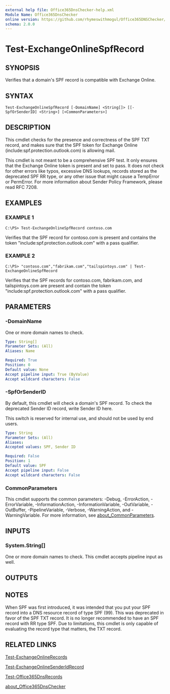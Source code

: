 ```yaml
---
external help file: Office365DnsChecker-help.xml
Module Name: Office365DnsChecker
online version: https://github.com/rhymeswithmogul/Office365DNSChecker/blob/main/man/en-US/Test-ExchangeOnlineSpfRecord.md
schema: 2.0.0
---
```


# Test-ExchangeOnlineSpfRecord

## SYNOPSIS
Verifies that a domain's SPF record is compatible with Exchange Online.

## SYNTAX

```
Test-ExchangeOnlineSpfRecord [-DomainName] <String[]> [[-SpfOrSenderID] <String>] [<CommonParameters>]
```

## DESCRIPTION
This cmdlet checks for the presence and correctness of the SPF TXT record, and makes sure that the SPF token for Exchange Online (include:spf.protection.outlook.com) is allowing mail.

This cmdlet is not meant to be a comprehensive SPF test. It only ensures that the Exchange Online token is present and set to pass. It does not check for other errors like typos, excessive DNS lookups, records stored as the deprecated SPF RR type, or any other issue that might cause a TempError or PermError. For more information about Sender Policy Framework, please read RFC 7208.

## EXAMPLES

### EXAMPLE 1
```
C:\PS> Test-ExchangeOnlineSpfRecord contoso.com
```

Verifies that the SPF record for contoso.com is present and contains the token "include:spf.protection.outlook.com" with a pass qualifier.

### EXAMPLE 2
```
C:\PS> "contoso.com","fabrikam.com","tailspintoys.com" | Test-ExchangeOnlineSpfRecord
```

Verifies that the SPF records for contoso.com, fabrikam.com, and tailspintoys.com are present and contain the token "include:spf.protection.outlook.com" with a pass qualifier.

## PARAMETERS

### -DomainName
One or more domain names to check.

```yaml
Type: String[]
Parameter Sets: (All)
Aliases: Name

Required: True
Position: 0
Default value: None
Accept pipeline input: True (ByValue)
Accept wildcard characters: False
```

### -SpfOrSenderID
By default, this cmdlet will check a domain's SPF record.  To check the deprecated Sender ID record, write Sender ID here.

This switch is reserved for internal use, and should not be used by end users.

```yaml
Type: String
Parameter Sets: (All)
Aliases:
Accepted values: SPF, Sender ID

Required: False
Position: 1
Default value: SPF
Accept pipeline input: False
Accept wildcard characters: False
```

### CommonParameters
This cmdlet supports the common parameters: -Debug, -ErrorAction, -ErrorVariable, -InformationAction, -InformationVariable, -OutVariable, -OutBuffer, -PipelineVariable, -Verbose, -WarningAction, and -WarningVariable. For more information, see [about_CommonParameters](http://go.microsoft.com/fwlink/?LinkID=113216).

## INPUTS

### System.String[]
One or more domain names to check. This cmdlet accepts pipeline input as well.

## OUTPUTS

## NOTES
When SPF was first introduced, it was intended that you put your SPF record into a DNS resource record of type SPF (99).  This was deprecated in favor of the SPF TXT record.  It is no longer recommended to have an SPF record with RR type SPF.  Due to limitations, this cmdlet is only capable of evaluating the record type that matters, the TXT record.

## RELATED LINKS

[Test-ExchangeOnlineRecords]()

[Test-ExchangeOnlineSenderIdRecord]()

[Test-Office365DnsRecords]()

[about_Office365DnsChecker]()

